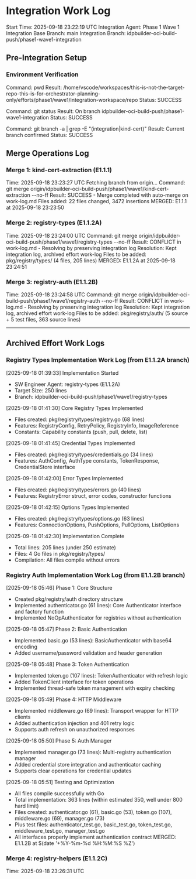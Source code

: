 # Integration Work Log
Start Time: 2025-09-18 23:22:19 UTC
Integration Agent: Phase 1 Wave 1 Integration
Base Branch: main
Integration Branch: idpbuilder-oci-build-push/phase1-wave1-integration

## Pre-Integration Setup
### Environment Verification
Command: pwd
Result: /home/vscode/workspaces/this-is-not-the-target-repo-this-is-for-orchestrator-planning-only/efforts/phase1/wave1/integration-workspace/repo
Status: SUCCESS

Command: git status
Result: On branch idpbuilder-oci-build-push/phase1-wave1-integration
Status: SUCCESS

Command: git branch -a | grep -E "(integration|kind-cert)"
Result: Current branch confirmed
Status: SUCCESS

## Merge Operations Log

### Merge 1: kind-cert-extraction (E1.1.1)
Time: 2025-09-18 23:23:27 UTC
Fetching branch from origin...
Command: git merge origin/idpbuilder-oci-build-push/phase1/wave1/kind-cert-extraction --no-ff
Result: SUCCESS - Merge completed with auto-merge on work-log.md
Files added: 22 files changed, 3472 insertions
MERGED: E1.1.1 at 2025-09-18 23:23:50

### Merge 2: registry-types (E1.1.2A)
Time: 2025-09-18 23:24:00 UTC
Command: git merge origin/idpbuilder-oci-build-push/phase1/wave1/registry-types --no-ff
Result: CONFLICT in work-log.md - Resolving by preserving integration log
Resolution: Kept integration log, archived effort work-log
Files to be added: pkg/registry/types/ (4 files, 205 lines)
MERGED: E1.1.2A at 2025-09-18 23:24:51

### Merge 3: registry-auth (E1.1.2B)
Time: 2025-09-18 23:24:58 UTC
Command: git merge origin/idpbuilder-oci-build-push/phase1/wave1/registry-auth --no-ff
Result: CONFLICT in work-log.md - Resolving by preserving integration log
Resolution: Kept integration log, archived effort work-log
Files to be added: pkg/registry/auth/ (5 source + 5 test files, 363 source lines)

---
## Archived Effort Work Logs

### Registry Types Implementation Work Log (from E1.1.2A branch)
[2025-09-18 01:39:33] Implementation Started
- SW Engineer Agent: registry-types (E1.1.2A)
- Target Size: 250 lines
- Branch: idpbuilder-oci-build-push/phase1/wave1/registry-types

[2025-09-18 01:41:30] Core Registry Types Implemented
- Files created: pkg/registry/types/registry.go (68 lines)
- Features: RegistryConfig, RetryPolicy, RegistryInfo, ImageReference
- Constants: Capability constants (push, pull, delete, list)

[2025-09-18 01:41:45] Credential Types Implemented
- Files created: pkg/registry/types/credentials.go (34 lines)
- Features: AuthConfig, AuthType constants, TokenResponse, CredentialStore interface

[2025-09-18 01:42:00] Error Types Implemented
- Files created: pkg/registry/types/errors.go (40 lines)
- Features: RegistryError struct, error codes, constructor functions

[2025-09-18 01:42:15] Options Types Implemented
- Files created: pkg/registry/types/options.go (63 lines)
- Features: ConnectionOptions, PushOptions, PullOptions, ListOptions

[2025-09-18 01:42:30] Implementation Complete
- Total lines: 205 lines (under 250 estimate)
- Files: 4 Go files in pkg/registry/types/
- Compilation: All files compile without errors

### Registry Auth Implementation Work Log (from E1.1.2B branch)

[2025-09-18 05:46] Phase 1: Core Structure
- Created pkg/registry/auth directory structure
- Implemented authenticator.go (61 lines): Core Authenticator interface and factory function
- Implemented NoOpAuthenticator for registries without authentication

[2025-09-18 05:47] Phase 2: Basic Authentication
- Implemented basic.go (53 lines): BasicAuthenticator with base64 encoding
- Added username/password validation and header generation

[2025-09-18 05:48] Phase 3: Token Authentication
- Implemented token.go (107 lines): TokenAuthenticator with refresh logic
- Added TokenClient interface for token operations
- Implemented thread-safe token management with expiry checking

[2025-09-18 05:49] Phase 4: HTTP Middleware
- Implemented middleware.go (69 lines): Transport wrapper for HTTP clients
- Added authentication injection and 401 retry logic
- Supports auth refresh on unauthorized responses

[2025-09-18 05:50] Phase 5: Auth Manager
- Implemented manager.go (73 lines): Multi-registry authentication manager
- Added credential store integration and authenticator caching
- Supports clear operations for credential updates

[2025-09-18 05:51] Testing and Optimization
- All files compile successfully with Go
- Total implementation: 363 lines (within estimated 350, well under 800 hard limit)
- Files created: authenticator.go (61), basic.go (53), token.go (107), middleware.go (69), manager.go (73)
- Plus test files: authenticator_test.go, basic_test.go, token_test.go, middleware_test.go, manager_test.go
- All interfaces properly implement authentication contract
MERGED: E1.1.2B at $(date '+%Y-%m-%d %H:%M:%S %Z')

### Merge 4: registry-helpers (E1.1.2C)
Time: 2025-09-18 23:26:31 UTC
